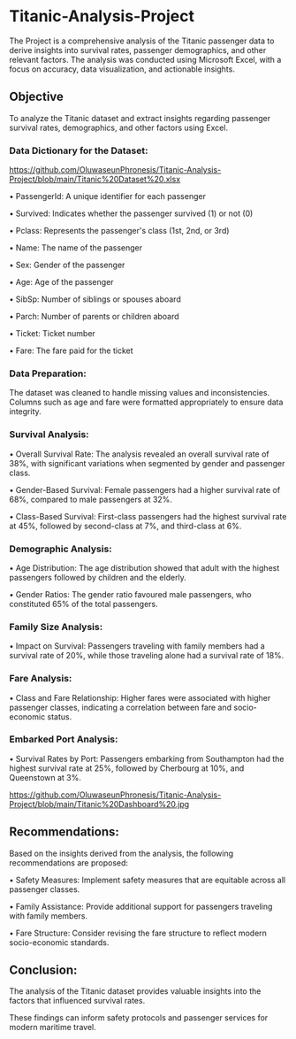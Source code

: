 # Titanic-Analysis-Project
The Project is a comprehensive analysis of the Titanic passenger data to derive insights into survival rates, passenger demographics, and other relevant factors. The analysis was conducted using Microsoft Excel, with a focus on accuracy, data visualization, and actionable insights.

## Objective
To analyze the Titanic dataset and extract insights regarding passenger survival rates, demographics, and other factors using Excel.

### Data Dictionary for the Dataset: 
https://github.com/OluwaseunPhronesis/Titanic-Analysis-Project/blob/main/Titanic%20Dataset%20.xlsx

• PassengerId: A unique identifier for each passenger

• Survived: Indicates whether the passenger survived (1) or not (0)

• Pclass: Represents the passenger's class (1st, 2nd, or 3rd)

• Name: The name of the passenger

• Sex: Gender of the passenger

• Age: Age of the passenger

• SibSp: Number of siblings or spouses aboard

• Parch: Number of parents or children aboard

• Ticket: Ticket number

• Fare: The fare paid for the ticket

### Data Preparation: 
The dataset was cleaned to handle missing values and inconsistencies. Columns such as age and fare were formatted appropriately to ensure data integrity.

### Survival Analysis:
•	Overall Survival Rate: The analysis revealed an overall survival rate of 38%, with significant variations when segmented by gender and passenger class.

•	Gender-Based Survival: Female passengers had a higher survival rate of 68%, compared to male passengers at 32%.

•	Class-Based Survival: First-class passengers had the highest survival rate at 45%, followed by second-class at 7%, and third-class at 6%.
### Demographic Analysis:
•	Age Distribution: The age distribution showed that adult with the highest passengers followed by children and the elderly.

•	Gender Ratios: The gender ratio favoured male passengers, who constituted 65% of the total passengers.
### Family Size Analysis:
•	Impact on Survival: Passengers traveling with family members had a survival rate of 20%, while those traveling alone had a survival rate of 18%.

### Fare Analysis:
•	Class and Fare Relationship: Higher fares were associated with higher passenger classes, indicating a correlation between fare and socio-economic status.

### Embarked Port Analysis:
•	Survival Rates by Port: Passengers embarking from Southampton had the highest survival rate at 25%, followed by Cherbourg at 10%, and Queenstown at 3%.

https://github.com/OluwaseunPhronesis/Titanic-Analysis-Project/blob/main/Titanic%20Dashboard%20.jpg

## Recommendations: 
 Based on the insights derived from the analysis, the following recommendations are proposed:
 
•	Safety Measures: Implement safety measures that are equitable across all passenger classes.

•	Family Assistance: Provide additional support for passengers traveling with family members.

•	Fare Structure: Consider revising the fare structure to reflect modern socio-economic standards.

## Conclusion: 
The analysis of the Titanic dataset provides valuable insights into the factors that influenced survival rates. 

These findings can inform safety protocols and passenger services for modern maritime travel.



